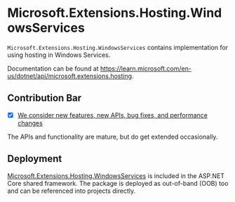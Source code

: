# Microsoft.Extensions.Hosting.WindowsServices

`Microsoft.Extensions.Hosting.WindowsServices` contains implementation for using hosting in Windows Services.

Documentation can be found at https://learn.microsoft.com/en-us/dotnet/api/microsoft.extensions.hosting.

## Contribution Bar
- [x] [We consider new features, new APIs, bug fixes, and performance changes](https://github.com/dotnet/runtime/tree/main/src/libraries#contribution-bar)

The APIs and functionality are mature, but do get extended occasionally.

## Deployment
[Microsoft.Extensions.Hosting.WindowsServices](https://www.nuget.org/packages/Microsoft.Extensions.Hosting.WindowsServices) is included in the ASP.NET Core shared framework. The package is deployed as out-of-band (OOB) too and can be referenced into projects directly.
